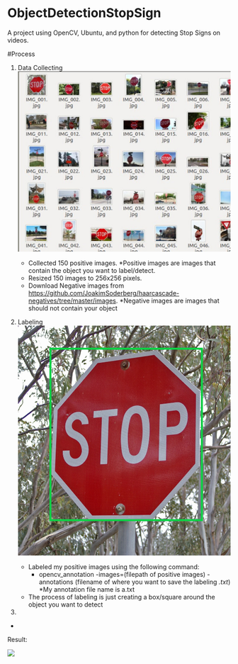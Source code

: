 # ObjectDetectionStopSign
A project using OpenCV, Ubuntu, and python for detecting Stop Signs on videos.

#Process

1. Data Collecting    ![](https://github.com/AdrianSLopez/ObjectDetectionStopSign/blob/main/ReadMeMedia/DataSet.jpg)
   - Collected 150 positive images. *Positive images are images that contain the object you want to label/detect.
   - Resized 150 images to 256x256 pixels.
   - Download Negative images from https://github.com/JoakimSoderberg/haarcascade-negatives/tree/master/images. *Negative images are images that should not contain your object

2. Labeling       ![](https://github.com/AdrianSLopez/ObjectDetectionStopSign/blob/main/ReadMeMedia/STOP_sign.jpg)
   - Labeled my positive images using the following command:
      - opencv_annotation -images=(filepath of positive images) -annotations (filename of where you want to save the labeling *.txt*) *My annotation file name is a.txt
   - The process of labeling is just creating a box/square around the object you want to detect

3.
  - 


Result: 

![](https://github.com/AdrianSLopez/ObjectDetectionStopSign/blob/main/ReadMeMedia/ObjectDetectStopSign.gif)
